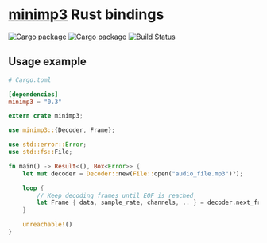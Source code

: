# [minimp3](//github.com/lieff/minimp3) Rust bindings

[![Cargo package](https://img.shields.io/crates/v/minimp3.svg)](https://crates.io/crates/minimp3)
[![Cargo package](https://img.shields.io/crates/d/minimp3.svg)](https://crates.io/crates/minimp3)
[![Build Status](https://travis-ci.org/germangb/minimp3-rs.svg?branch=master)](https://travis-ci.org/germangb/minimp3-rs)

## Usage example

```toml
# Cargo.toml

[dependencies]
minimp3 = "0.3"
```

```rust
extern crate minimp3;

use minimp3::{Decoder, Frame};

use std::error::Error;
use std::fs::File;

fn main() -> Result<(), Box<Error>> {
    let mut decoder = Decoder::new(File::open("audio_file.mp3")?);

    loop {
        // Keep decoding frames until EOF is reached
        let Frame { data, sample_rate, channels, .. } = decoder.next_frame()?;
    }

    unreachable!()
}
```
